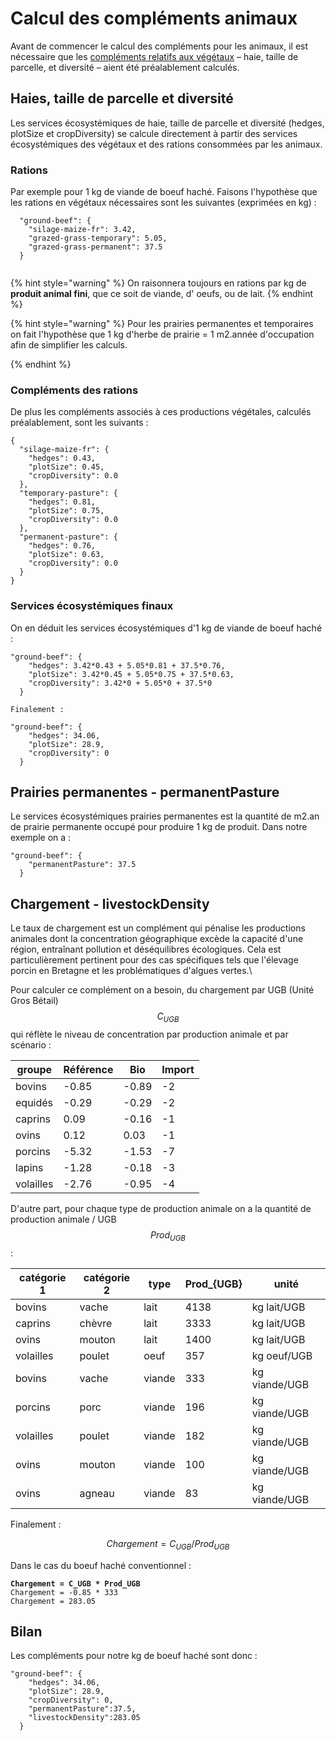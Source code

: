 # Calcul des compléments animaux

Avant de commencer le calcul des compléments pour les animaux, il est nécessaire que les [compléments relatifs aux végétaux](../../alimentaire/old/calcul-des-complements-vegetaux.md) – haie, taille de parcelle, et diversité – aient été préalablement calculés.

## Haies, taille de parcelle et diversité

Les services écosystémiques de haie, taille de parcelle et diversité (hedges, plotSize et cropDiversity) se calcule directement à partir des services écosystémiques des végétaux et des rations consommées par les animaux.

### Rations

Par exemple pour 1 kg de viande de boeuf haché.  Faisons l'hypothèse que les rations en végétaux nécessaires sont les suivantes (exprimées en kg) :

```
  "ground-beef": {
    "silage-maize-fr": 3.42,
    "grazed-grass-temporary": 5.05,
    "grazed-grass-permanent": 37.5
  }
  
```



{% hint style="warning" %}
On raisonnera toujours en rations par kg de **produit animal fini**, que ce soit de viande, d' oeufs, ou de lait.
{% endhint %}

{% hint style="warning" %}
Pour les prairies permanentes et temporaires on fait l'hypothèse que 1 kg d'herbe de prairie = 1 m2.année d'occupation afin de simplifier les calculs.


{% endhint %}

### Compléments des rations

De plus les compléments associés à ces productions végétales, calculés préalablement, sont les suivants :&#x20;

```
{
  "silage-maize-fr": {
    "hedges": 0.43,
    "plotSize": 0.45,
    "cropDiversity": 0.0
  },
  "temporary-pasture": {
    "hedges": 0.81,
    "plotSize": 0.75,
    "cropDiversity": 0.0
  },
  "permanent-pasture": {
    "hedges": 0.76,
    "plotSize": 0.63,
    "cropDiversity": 0.0
  }
}

```

### Services écosystémiques finaux

On en déduit les services écosystémiques d'1 kg de viande de boeuf haché :&#x20;

```
"ground-beef": {
    "hedges": 3.42*0.43 + 5.05*0.81 + 37.5*0.76,
    "plotSize": 3.42*0.45 + 5.05*0.75 + 37.5*0.63,
    "cropDiversity": 3.42*0 + 5.05*0 + 37.5*0
  }
  
Finalement :

"ground-beef": {
    "hedges": 34.06,
    "plotSize": 28.9,
    "cropDiversity": 0
  }
```

## Prairies permanentes - permanentPasture

Le services écosystémiques prairies permanentes est la quantité de m2.an de prairie permanente occupé pour produire 1 kg de produit. Dans notre exemple on a :&#x20;

```
"ground-beef": {
    "permanentPasture": 37.5
  }
```

## Chargement - livestockDensity

Le taux de chargement est un complément qui pénalise les productions animales dont la concentration géographique excède la capacité d'une région, entraînant pollution et déséquilibres écologiques. Cela est particulièrement pertinent pour des cas spécifiques tels que l'élevage porcin en Bretagne et les problématiques d'algues vertes.\


Pour calculer ce complément on a besoin, du chargement par UGB (Unité Gros Bétail) $$C_{UGB}$$ qui réflète le niveau de concentration par production animale et par scénario :

| groupe    | Référence | Bio   | Import |
| --------- | --------- | ----- | ------ |
| bovins    | -0.85     | -0.89 | -2     |
| equidés   | -0.29     | -0.29 | -2     |
| caprins   | 0.09      | -0.16 | -1     |
| ovins     | 0.12      | 0.03  | -1     |
| porcins   | -5.32     | -1.53 | -7     |
| lapins    | -1.28     | -0.18 | -3     |
| volailles | -2.76     | -0.95 | -4     |

D'autre part, pour chaque type de production animale on a la quantité de production animale / UGB $$Prod_{UGB}$$:



| catégorie 1 | catégorie 2 | type   | Prod\_{UGB} | unité         |
| ----------- | ----------- | ------ | ----------- | ------------- |
| bovins      | vache       | lait   | 4138        | kg lait/UGB   |
| caprins     | chèvre      | lait   | 3333        | kg lait/UGB   |
| ovins       | mouton      | lait   | 1400        | kg lait/UGB   |
| volailles   | poulet      | oeuf   | 357         | kg oeuf/UGB   |
| bovins      | vache       | viande | 333         | kg viande/UGB |
| porcins     | porc        | viande | 196         | kg viande/UGB |
| volailles   | poulet      | viande | 182         | kg viande/UGB |
| ovins       | mouton      | viande | 100         | kg viande/UGB |
| ovins       | agneau      | viande | 83          | kg viande/UGB |

Finalement :&#x20;

$$
Chargement = C_{UGB} / Prod_{UGB}
$$

Dans le cas du boeuf haché conventionnel :

<pre><code><strong>Chargement = C_UGB * Prod_UGB
</strong>Chargement = -0.85 * 333
Chargement = 283.05
</code></pre>

## Bilan&#x20;

Les compléments pour notre kg de boeuf haché sont donc :&#x20;

```
"ground-beef": {
    "hedges": 34.06,
    "plotSize": 28.9,
    "cropDiversity": 0,
    "permanentPasture":37.5,
    "livestockDensity":283.05
  }
```
